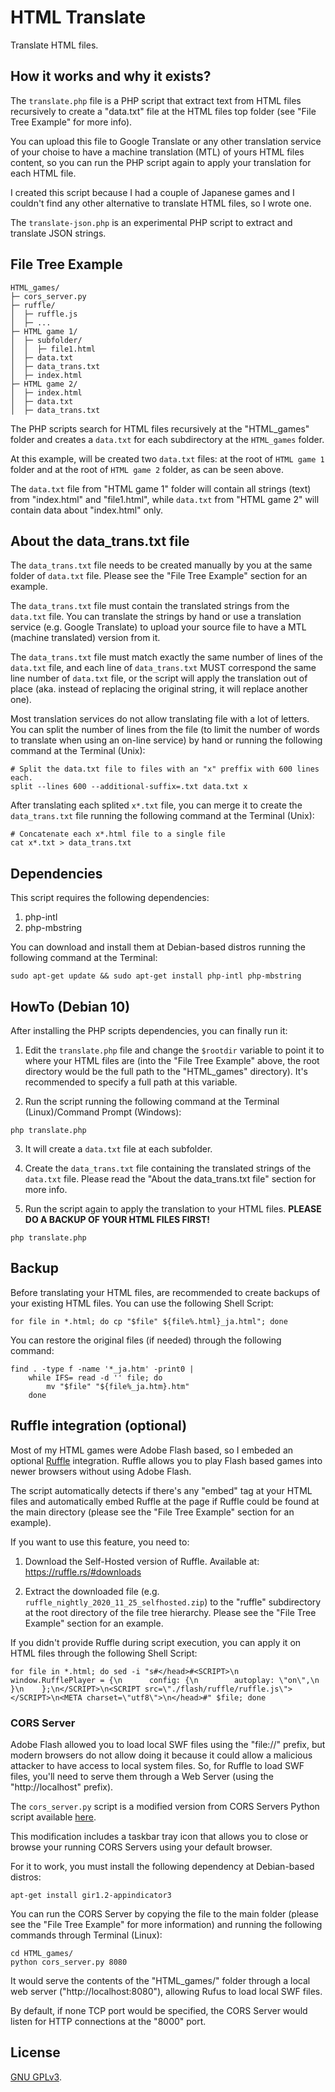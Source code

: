 # HTML Translate
 Translate HTML files.
 
## How it works and why it exists?

The ``translate.php`` file is a PHP script that extract text from HTML files recursively to create a "data.txt" file at the HTML files top folder (see "File Tree Example" for more info).

You can upload this file to Google Translate or any other translation service of your choise to have a machine translation (MTL) of yours HTML files content, so you can run the PHP script again to apply your translation for each HTML file.

I created this script because I had a couple of Japanese games and I couldn't find any other alternative to translate HTML files, so I wrote one.

The ``translate-json.php`` is an experimental PHP script to extract and translate JSON strings.

## File Tree Example

```
HTML_games/
├─ cors_server.py
├─ ruffle/
│  ├─ ruffle.js
│  ├─ ...
├─ HTML game 1/
│  ├─ subfolder/
│  │  ├─ file1.html
│  ├─ data.txt
│  ├─ data_trans.txt
│  ├─ index.html
├─ HTML game 2/
│  ├─ index.html
│  ├─ data.txt
│  ├─ data_trans.txt
```

The PHP scripts search for HTML files recursively at the "HTML_games" folder and creates a ``data.txt`` for each subdirectory at the ``HTML_games`` folder.

At this example, will be created two ``data.txt`` files: at the root of ``HTML game 1`` folder and at the root of ``HTML game 2`` folder, as can be seen above.

The ``data.txt`` file from "HTML game 1" folder will contain all strings (text) from "index.html" and "file1.html", while ``data.txt`` from "HTML game 2" will contain data about "index.html" only.

## About the data_trans.txt file

The ``data_trans.txt`` file needs to be created manually by you at the same folder of ``data.txt`` file. Please see the "File Tree Example" section for an example.

The ``data_trans.txt`` file must contain the translated strings from the ``data.txt`` file. You can translate the strings by hand or use a translation service (e.g. Google Translate) to upload your source file to have a MTL (machine translated) version from it.

The ``data_trans.txt`` file must match exactly the same number of lines of the ``data.txt`` file, and each line of ``data_trans.txt`` MUST correspond the same line number of ``data.txt`` file, or the script will apply the translation out of place (aka. instead of replacing the original string, it will replace another one).

Most translation services do not allow translating file with a lot of letters. You can split the number of lines from the file (to limit the number of words to translate when using an on-line service) by hand or running the following command at the Terminal (Unix):

```
# Split the data.txt file to files with an "x" preffix with 600 lines each.
split --lines 600 --additional-suffix=.txt data.txt x
```

After translating each splited ``x*.txt`` file, you can merge it to create the ``data_trans.txt`` file running the following command at the Terminal (Unix):

```
# Concatenate each x*.html file to a single file
cat x*.txt > data_trans.txt
```

## Dependencies

This script requires the following dependencies:

1. php-intl
2. php-mbstring

You can download and install them at Debian-based distros running the following command at the Terminal:

```
sudo apt-get update && sudo apt-get install php-intl php-mbstring
```

## HowTo (Debian 10)

After installing the PHP scripts dependencies, you can finally run it: 

1. Edit the ``translate.php`` file and change the ``$rootdir`` variable to point it to where your HTML files are (into the "File Tree Example" above, the root directory would be the full path to the "HTML_games" directory). It's recommended to specify a full path at this variable.

2. Run the script running the following command at the Terminal (Linux)/Command Prompt (Windows):

```
php translate.php
```

3. It will create a ``data.txt`` file at each subfolder. 

4. Create the ``data_trans.txt`` file containing the translated strings of the ``data.txt`` file. Please read the "About the data_trans.txt file" section for more info.

5. Run the script again to apply the translation to your HTML files. **PLEASE DO A BACKUP OF YOUR HTML FILES FIRST!**

```
php translate.php
```

## Backup

Before translating your HTML files, are recommended to create backups of your existing HTML files. You can use the following Shell Script:

```
for file in *.html; do cp "$file" ${file%.html}_ja.html"; done
```

You can restore the original files (if needed) through the following command:

```
find . -type f -name '*_ja.htm' -print0 |
    while IFS= read -d '' file; do
        mv "$file" "${file%_ja.htm}.htm"
    done
```

## Ruffle integration (optional)

Most of my HTML games were Adobe Flash based, so I embeded an optional [Ruffle](https://ruffle.rs) integration. Ruffle allows you to play Flash based games into newer browsers without using Adobe Flash.

The script automatically detects if there's any "embed" tag at your HTML files and automatically embed Ruffle at the page if Ruffle could be found at the main directory (please see the "File Tree Example" section for an example).

If you want to use this feature, you need to:

1. Download the Self-Hosted version of Ruffle. Available at: https://ruffle.rs/#downloads

2. Extract the downloaded file (e.g. `ruffle_nightly_2020_11_25_selfhosted.zip`) to the "ruffle" subdirectory at the root directory of the file tree hierarchy. Please see the "File Tree Example" section for an example.

If you didn't provide Ruffle during script execution, you can apply it on HTML files through the following Shell Script:

```
for file in *.html; do sed -i "s#</head>#<SCRIPT>\n    window.RufflePlayer = {\n      config: {\n        autoplay: \"on\",\n      }\n    };\n</SCRIPT>\n<SCRIPT src=\"./flash/ruffle/ruffle.js\"></SCRIPT>\n<META charset=\"utf8\">\n</head>#" $file; done
```

### CORS Server

Adobe Flash allowed you to load local SWF files using the "file://" prefix, but modern browsers do not allow doing it because it could allow a malicious attacker to have access to local system files. So, for Ruffle to load SWF files, you'll need to serve them through a Web Server (using the "http://localhost" prefix).

The ``cors_server.py`` script is a modified version from CORS Servers Python script available [here](https://gist.github.com/enjalot/2904124).

This modification includes a taskbar tray icon that allows you to close or browse your running CORS Servers using your default browser.

For it to work, you must install the following dependency at Debian-based distros:

```
apt-get install gir1.2-appindicator3
```

You can run the CORS Server by copying the file to the main folder (please see the "File Tree Example" for more information) and running the following commands through Terminal (Linux):

```
cd HTML_games/
python cors_server.py 8080
```

It would serve the contents of the "HTML_games/" folder through a local web server ("http://localhost:8080"), allowing Rufus to load local SWF files.

By default, if none TCP port would be specified, the CORS Server would listen for HTTP connections at the "8000" port.

## License

[GNU GPLv3](LICENSE).
